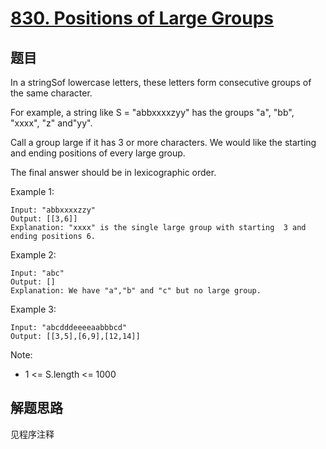 # [830. Positions of Large Groups](https://leetcode.com/problems/positions-of-large-groups/)

## 题目

In a stringSof lowercase letters, these letters form consecutive groups of the same character.

For example, a string like S = "abbxxxxzyy" has the groups "a", "bb", "xxxx", "z" and"yy".

Call a group large if it has 3 or more characters. We would like the starting and ending positions of every large group.

The final answer should be in lexicographic order.

Example 1:

```text
Input: "abbxxxxzzy"
Output: [[3,6]]
Explanation: "xxxx" is the single large group with starting  3 and ending positions 6.
```

Example 2:

```text
Input: "abc"
Output: []
Explanation: We have "a","b" and "c" but no large group.
```

Example 3:

```text
Input: "abcdddeeeeaabbbcd"
Output: [[3,5],[6,9],[12,14]]
```

Note:

- 1 <= S.length <= 1000

## 解题思路

见程序注释
